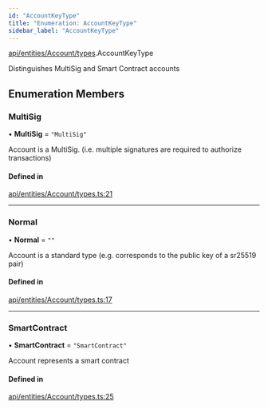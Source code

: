 ```yaml
---
id: "AccountKeyType"
title: "Enumeration: AccountKeyType"
sidebar_label: "AccountKeyType"
---
```


[api/entities/Account/types](../../../../../../modules/API/Entities/Account/Types/Types.md).AccountKeyType

Distinguishes MultiSig and Smart Contract accounts

## Enumeration Members

### MultiSig

• **MultiSig** = ``"MultiSig"``

Account is a MultiSig. (i.e. multiple signatures are required to authorize transactions)

#### Defined in

[api/entities/Account/types.ts:21](https://github.com/PolymeshAssociation/polymesh-sdk/blob/95e180d28/src/api/entities/Account/types.ts#L21)

___

### Normal

• **Normal** = ``""``

Account is a standard type (e.g. corresponds to the public key of a sr25519 pair)

#### Defined in

[api/entities/Account/types.ts:17](https://github.com/PolymeshAssociation/polymesh-sdk/blob/95e180d28/src/api/entities/Account/types.ts#L17)

___

### SmartContract

• **SmartContract** = ``"SmartContract"``

Account represents a smart contract

#### Defined in

[api/entities/Account/types.ts:25](https://github.com/PolymeshAssociation/polymesh-sdk/blob/95e180d28/src/api/entities/Account/types.ts#L25)
